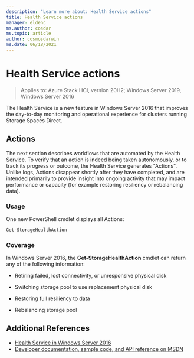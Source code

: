 ```yaml
---
description: "Learn more about: Health Service actions"
title: Health Service actions
manager: eldenc
ms.author: cosdar
ms.topic: article
author: cosmosdarwin
ms.date: 06/18/2021
---
```

# Health Service actions

> Applies to: Azure Stack HCI, version 20H2; Windows Server 2019, Windows Server 2016

The Health Service is a new feature in Windows Server 2016 that improves the day-to-day monitoring and operational experience for clusters running Storage Spaces Direct.

## Actions

The next section describes workflows that are automated by the Health Service. To verify that an action is indeed being taken autonomously, or to track its progress or outcome, the Health Service generates "Actions". Unlike logs, Actions disappear shortly after they have completed, and are intended primarily to provide insight into ongoing activity that may impact performance or capacity (for example restoring resiliency or rebalancing data).

### Usage

One new PowerShell cmdlet displays all Actions:

```PowerShell
Get-StorageHealthAction
```

### Coverage

In Windows Server 2016, the **Get-StorageHealthAction** cmdlet can return any of the following information:

-   Retiring failed, lost connectivity, or unresponsive physical disk

-   Switching storage pool to use replacement physical disk

-   Restoring full resiliency to data

-   Rebalancing storage pool

## Additional References

- [Health Service in Windows Server 2016](health-service-overview.md)
- [Developer documentation, sample code, and API reference on MSDN](https://msdn.microsoft.com/windowshealthservice)
